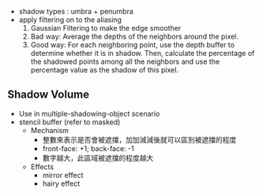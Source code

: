 - shadow types : umbra + penumbra
- apply filtering on to the aliasing
	1. Gaussian Filtering to make the edge smoother
	2. Bad way: Average the depths of the neighbors around the pixel.
	3. Good way: For each neighboring point, use the depth buffer to determine whether it is in shadow. Then, calculate the percentage of the shadowed points among all the neighbors and use the percentage value as the shadow of this pixel.
## Shadow Volume
- Use in multiple-shadowing-object scenario
- stencil buffer (refer to masked)
	- Mechanism
		- 整數來表示是否會被遮擋，加加減減後就可以區別被遮擋的程度
		- front-face: +1; back-face: -1
		- 數字越大，此區域被遮擋的程度越大
	- Effects
		- mirror effect
		- hairy effect